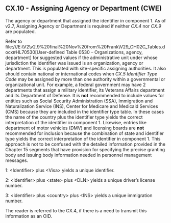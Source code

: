 ## CX.10 - Assigning Agency or Department (CWE)

The agency or department that assigned the identifier in component 1. As of v2.7, Assigning Agency or Department is required if neither _CX.4_ nor _CX.9_ are populated.

Refer to file:///E:\V2\v2.9%20final%20Nov%20from%20Frank\V29_CH02C_Tables.docx#HL70530[User-defined Table 0530 – Organizations&#44; agency&#44; department] for suggested values if the administrative unit under whose jurisdiction the identifier was issued is an organization, agency or department. This is populated with site-specific assigning authorities. It also should contain national or international codes when _CX.5 Identifier Type Code_ may be assigned by more than one authority within a governmental or organizational unit. For example, a federal government may have 2 departments that assign a military identifier, its Veterans Affairs department and its Department of Defense. It is **not** recommended to include values for entities such as Social Security Administration (SSA), Immigration and Naturalization Service (INS), Center for Medicare and Medicaid Services (CMS) because they are included in the identifier type table. In these cases the name of the country plus the identifier type yields the correct interpretation of the identifier in component 1. Likewise, entries like department of motor vehicles (DMV) and licensing boards are **not** recommended for inclusion because the combination of state and identifier type yields the correct interpretation of the identifier in component 1. This approach is not to be confused with the detailed information provided in the Chapter 15 segments that have provision for specifying the precise granting body and issuing body information needed in personnel management messages.

1: &lt;Identifier> plus &lt;Visa> yields a unique identifier.

2: &lt;identifier> plus &lt;state> plus &lt;DLN> yields a unique driver’s license number.

3: &lt;identifier> plus &lt;country> plus &lt;INS> yields a unique immigration number.

The reader is referred to the CX.4, if there is a need to transmit this information as an OID.
